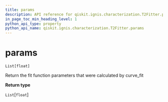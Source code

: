 ```yaml
---
title: params
description: API reference for qiskit.ignis.characterization.T2Fitter.params
in_page_toc_min_heading_level: 1
python_api_type: property
python_api_name: qiskit.ignis.characterization.T2Fitter.params
---
```


# params

<span id="qiskit.ignis.characterization.T2Fitter.params" />

`List[float]`

Return the fit function parameters that were calculated by curve\_fit

**Return type**

`List`\[`float`]

